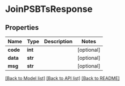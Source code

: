 # JoinPSBTsResponse

## Properties
Name | Type | Description | Notes
------------ | ------------- | ------------- | -------------
**code** | **int** |  | [optional] 
**data** | **str** |  | [optional] 
**msg** | **str** |  | [optional] 

[[Back to Model list]](../README.md#documentation-for-models) [[Back to API list]](../README.md#documentation-for-api-endpoints) [[Back to README]](../README.md)

